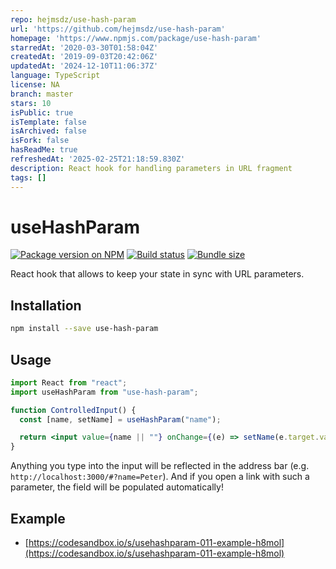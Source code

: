 ```yaml
---
repo: hejmsdz/use-hash-param
url: 'https://github.com/hejmsdz/use-hash-param'
homepage: 'https://www.npmjs.com/package/use-hash-param'
starredAt: '2020-03-30T01:58:04Z'
createdAt: '2019-09-03T20:42:06Z'
updatedAt: '2024-12-10T11:06:37Z'
language: TypeScript
license: NA
branch: master
stars: 10
isPublic: true
isTemplate: false
isArchived: false
isFork: false
hasReadMe: true
refreshedAt: '2025-02-25T21:18:59.830Z'
description: React hook for handling parameters in URL fragment
tags: []
---
```


# useHashParam

[![Package version on NPM](https://img.shields.io/npm/v/use-hash-param)](https://npmjs.com/package/use-hash-param)
[![Build status](https://img.shields.io/travis/com/hejmsdz/use-hash-param)](https://travis-ci.com/hejmsdz/use-hash-param)
[![Bundle size](https://img.shields.io/bundlephobia/min/use-hash-param)](https://bundlephobia.com/result?p=use-hash-param)

React hook that allows to keep your state in sync with URL parameters.

## Installation

```sh
npm install --save use-hash-param
```

## Usage

```jsx
import React from "react";
import useHashParam from "use-hash-param";

function ControlledInput() {
  const [name, setName] = useHashParam("name");

  return <input value={name || ""} onChange={(e) => setName(e.target.value)} />;
}
```

Anything you type into the input will be reflected in the address bar
(e.g. `http://localhost:3000/#?name=Peter`).
And if you open a link with such a parameter, the field will be populated automatically!

## Example

- [https://codesandbox.io/s/usehashparam-011-example-h8mol](https://codesandbox.io/s/usehashparam-011-example-h8mol)
